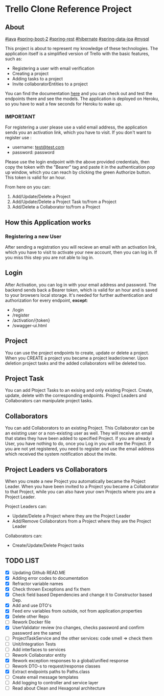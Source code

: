 # Trello Clone Reference Project

## About
[#java](https://www.oracle.com/java/technologies/) [#spring-boot-2](https://spring.io/) [#spring-rest](https://spring.io/guides/gs/rest-service/) [#hibernate](https://hibernate.org/) [#spring-data-jpa](https://spring.io/projects/spring-data-jpa)
[#mysql](https://www.mysql.com/)

This project is about to represent my knowledge of these technologies.
The application itself is a simplified version of Trello with the basic features, such as:
- Registering a user with email verification
- Creating a project
- Adding tasks to a project
- Invite collaboratorEntities to a project

You can find the documentation [here](https://trello-clone-ms.herokuapp.com/swagger-ui.html) and you can check out and test the endpoints there and see the models. The application is deployed on Heroku, so you have to wait a few seconds for Heroku to wake up.

### IMPORTANT

For registering a user please use a valid email address, the application sends you an activation link, which you have to visit.
If you don't want to register use :

- username: test@test.com
- password: password

Please use the login endpoint with the above provided credentials,
then copy the token with the "Bearer" tag and paste it in the authentication pop up window, which you can reach by clicking the green Authorize button.
This token is valid for an hour.

From here on you can:
1. Add/Update/Delete a Project
2. Add/Update/Delete a Project Task to/from a Project
3. Add/Delete a Collaborator to/from a Project

## How this Application works

### Registering a new User
After sending a registration you will recieve an email with an activation link, which you have to visit to activate your new account, then you can log in.
If you miss this step you are not able to log in.

## Login
After Activation, you can log in with your email address and password. The backend sends back a Bearer token, which is valid for an hour and is saved to your browsers local storage. It's needed for further authentication and authorization for every endpoint, **except**:
- /login
- /register
- /activation/{token}
- /swagger-ui.html

## Project
You can use the project endpoints to create, update or delete a project. When you CREATE a project you became a project leader/owner.
Upon deletion project tasks and the added collaborators will be deleted too.

## Project Task
You can add Ptoject Tasks to an exising and only existing Project. Create, update, delete with the corresponding endpoints. Project Leaders and Collaborators can manipulate project tasks.

## Collaborators
You can add Collaborators to an existing Project. This Collaborator can be an existing user or a non-existing user as well. They will receive an email that states they have been added to specified Project. If you are already a User, you have nothing to do, once you Log in you will see the Project. If you are not yet registered, you need to register and use the email address which received the system notification about the invite.

## Project Leaders vs Collaborators
When you create a new Project you automatically became the Project Leader.
When you have been invited to a Project you became a Collaborator to that Project, while you can also have your own Projects where you are a Project Leader. 

Project Leaders can:
- Update/Delete a Project where they are the Project Leader
- Add/Remove Collaborators from a Project where they are the Project Leader

Collaborators can:
- Create/Update/Delete Project tasks


## TODO LIST
- [x] Updating Github READ.ME
- [x] Adding error codes to documentation
- [x] Refractor variable names
- [x] Check thrown Exceptions and fix them
- [x] Check field based Dependencies and change it to Constructor based Dep.
- [x] Add and use DTO's
- [x] Feed env variables from outside, not from application.properties
- [x] Delete other Repo
- [ ] Rework Docker file
- [x] UserValidator review (no changes, checks password and confirm password are the same)
- [ ] ProjectTaskService and the other services: code smell => check them
- [ ] Unit/Integration Tests
- [ ] Add interfaces to services
- [ ] Rework Collaborator entity
- [x] Rework exception responses to a global/unified response
- [ ] Rework DTO-s to request/response classes
- [x] Extract endpoints paths to Paths.class
- [ ] Create email message templates
- [ ] Add logging to controller and service layer
- [ ] Read about Clean and Hexagonal architecture